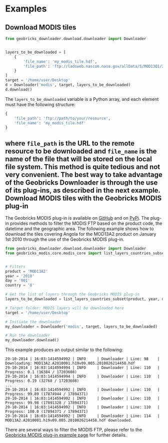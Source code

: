 Examples
========
Download MODIS tiles
--------------------
```python
from geobricks_downloader.download.downloader import Downloader


layers_to_be_downloaded = [
    {
        'file_name': 'my_modis_tile.hdf',
        'file_path': 'ftp://ladsweb.nascom.nasa.gov/allData/5/MOD13Q1/2014/001/MOD13Q1.A2014001.h02v08.005.2014018082809.hdf'
    }
]
target = '/home/user/Desktop'
d = Downloader('modis', target, layers_to_be_downloaded)
d.download()
```
The `layers_to_be_downloaded` variable is a Python array, and each element must have the following structure:
```python
{
    'file_path': 'ftp://path/to/your/resource',
    'file_name': 'my_modis_tile.hdf'
}
```
where `file_path` is the URL to the remote resource to be downloaded and `file_name` is the name of the file that will be stored on the local file system. This method is quite tedious and not very convenient. The best way to take advantage of the Geobricks Downloader is through the use of its plug-ins, as described in the next example.
Download MODIS tiles with the Geobricks MODIS plug-in
-----------------------------------------------------
The Geobricks MODIS plug-in is available on [GitHub](https://github.com/geobricks/geobricks_modis) and on [PyPi](https://pypi.python.org/pypi/GeobricksMODIS). The plug-in provides methods to filter the MODIS FTP based on the product code, the datetime and the geographic area. The following example shows how to download the tiles covering Angola for the MOD13A2 product on January 1st 2010 through the use of the Geobricks MODIS plug-in.
```python
from geobricks_downloader.download.downloader import Downloader
from geobricks_modis.core.modis_core import list_layers_countries_subset


# Filters
product = 'MOD13A2'
year = '2010'
day = '001'
country = '8'

# Get the list of layers through the Geobricks MODIS plug-in
layers_to_be_downloaded = list_layers_countries_subset(product, year, day, country)

# Target folder: MODIS layers will be downloaded here
target = '/home/user/Desktop'

# Initiate the downloader
my_downloader = Downloader('modis', target, layers_to_be_downloaded)

# Run the downloader
my_downloader.download()
```
This example produces an output similar to the following:
```
29-10-2014 | 16:03:1414594992 | INFO     | Downloader | Line: 98    | Downloading: MOD13A2.A2010001.h19v09.005.2010026214458.hdf
29-10-2014 | 16:03:1414594994 | INFO     | Downloader | Line: 110   | Progress: 0.1 (16384 / 17203608)
29-10-2014 | 16:03:1414594994 | INFO     | Downloader | Line: 110   | Progress: 0.19 (32768 / 17203608)
...
29-10-2014 | 16:03:1414594992 | INFO     | Downloader | Line: 110   | Progress: 99.89 (17874944 / 17894371)
29-10-2014 | 16:03:1414594992 | INFO     | Downloader | Line: 110   | Progress: 99.98 (17891328 / 17894371)
29-10-2014 | 16:03:1414594992 | INFO     | Downloader | Line: 110   | Progress: 100.0 (17894371 / 17894371)
29-10-2014 | 16:03:1414594992 | INFO     | Downloader | Line: 114   | MOD13A2.A2010001.h19v09.005.2010026214458.hdf downloaded.
```
There are several ways to filter the MODIS FTP, please refer to the [Geobricks MODIS plug-in example page](https://github.com/geobricks/geobricks_modis/tree/master/examples) for further details.
